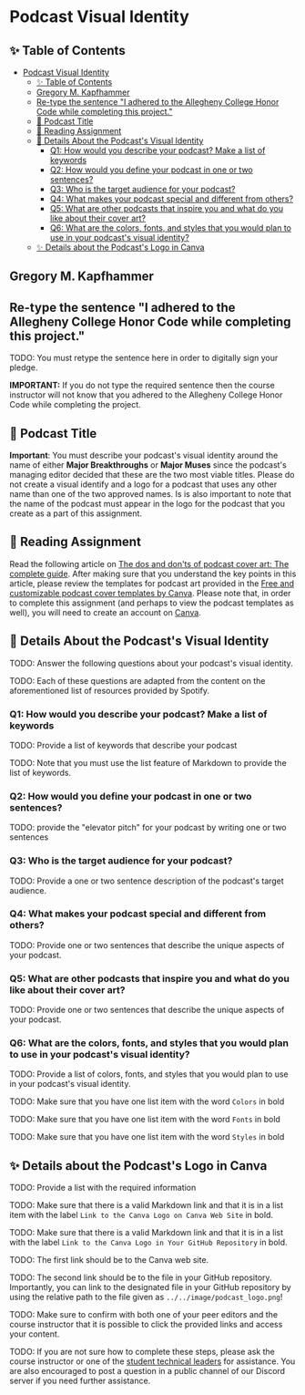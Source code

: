 # Podcast Visual Identity

## ✨ Table of Contents

<!---toc start-->

* [Podcast Visual Identity](#podcast-visual-identity)
  * [✨ Table of Contents](#-table-of-contents)
  * [Gregory M. Kapfhammer](#gregory-m-kapfhammer)
  * [Re-type the sentence "I adhered to the Allegheny College Honor Code while completing this project."](#re-type-the-sentence-i-adhered-to-the-allegheny-college-honor-code-while-completing-this-project)
  * [🎤 Podcast Title](#-podcast-title)
  * [🧗 Reading Assignment](#-reading-assignment)
  * [📓  Details About the Podcast's Visual Identity](#-details-about-the-podcasts-visual-identity)
    * [Q1: How would you describe your podcast? Make a list of keywords](#q1-how-would-you-describe-your-podcast-make-a-list-of-keywords)
    * [Q2: How would you define your podcast in one or two sentences?](#q2-how-would-you-define-your-podcast-in-one-or-two-sentences)
    * [Q3: Who is the target audience for your podcast?](#q3-who-is-the-target-audience-for-your-podcast)
    * [Q4: What makes your podcast special and different from others?](#q4-what-makes-your-podcast-special-and-different-from-others)
    * [Q5: What are other podcasts that inspire you and what do you like about their cover art?](#q5-what-are-other-podcasts-that-inspire-you-and-what-do-you-like-about-their-cover-art)
    * [Q6: What are the colors, fonts, and styles that you would plan to use in your podcast's visual identity?](#q6-what-are-the-colors-fonts-and-styles-that-you-would-plan-to-use-in-your-podcasts-visual-identity)
  * [✨ Details about the Podcast's Logo in Canva](#-details-about-the-podcasts-logo-in-canva)

<!---toc end-->

## Gregory M. Kapfhammer

## Re-type the sentence "I adhered to the Allegheny College Honor Code while completing this project."

TODO: You must retype the sentence here in order to digitally sign your pledge.

**IMPORTANT:** If you do not type the required sentence then the course
instructor will not know that you adhered to the Allegheny College Honor Code
while completing the project.

## 🎤 Podcast Title

**Important**: You must describe your podcast's visual identity around the name
of either **Major Breakthroughs** or **Major Muses** since the podcast's
managing editor decided that these are the two most viable titles. Please do not
create a visual identify and a logo for a podcast that uses any other name than
one of the two approved names. Is is also important to note that the name of the
podcast must appear in the logo for the podcast that you create as a part of
this assignment.

## 🧗 Reading Assignment

Read the following article on [The dos and don'ts of podcast cover art: The
complete
guide](https://podcasters.spotify.com/resources/learn/create/dos-donts-coverart).
After making sure that you understand the key points in this article, please
review the templates for podcast art provided in the [Free and customizable
podcast cover templates by
Canva](https://www.canva.com/podcasts/templates/cover/). Please note that, in
order to complete this assignment (and perhaps to view the podcast templates as
well), you will need to create an account on [Canva](https://www.canva.com/).

## 📓  Details About the Podcast's Visual Identity

TODO: Answer the following questions about your podcast's visual identity.

TODO: Each of these questions are adapted from the content on the aforementioned
list of resources provided by Spotify.

### Q1: How would you describe your podcast? Make a list of keywords

TODO: Provide a list of keywords that describe your podcast

TODO: Note that you must use the list feature of Markdown
to provide the list of keywords.

### Q2: How would you define your podcast in one or two sentences?

TODO: provide the "elevator pitch" for your podcast by writing one or two sentences

### Q3: Who is the target audience for your podcast?

TODO: Provide a one or two sentence description of the podcast's target
audience.

### Q4: What makes your podcast special and different from others?

TODO: Provide one or two sentences that describe the unique aspects of your podcast.

### Q5: What are other podcasts that inspire you and what do you like about their cover art?

TODO: Provide one or two sentences that describe the unique aspects of your podcast.

### Q6: What are the colors, fonts, and styles that you would plan to use in your podcast's visual identity?

TODO: Provide a list of colors, fonts, and styles that you would plan to use in your podcast's visual identity.

TODO: Make sure that you have one list item with the word `Colors` in bold

TODO: Make sure that you have one list item with the word `Fonts` in bold

TODO: Make sure that you have one list item with the word `Styles` in bold

## ✨ Details about the Podcast's Logo in Canva

TODO: Provide a list with the required information

TODO: Make sure that there is a valid Markdown link and that it
is in a list item with the label `Link to the Canva Logo on Canva Web Site` in bold.

TODO: Make sure that there is a valid Markdown link and that it
is in a list with the label `Link to the Canva Logo in Your GitHub Repository` in bold.

TODO: The first link should be to the Canva web site.

TODO: The second link should be to the file in your GitHub repository.
Importantly, you can link to the designated file in your GitHub repository
by using the relative path to the file given as `../../image/podcast_logo.png`!

TODO: Make sure to confirm with both one of your peer editors and the course
instructor that it is possible to click the provided links and access your content.

TODO: If you are not sure how to complete these steps, please ask the course
instructor or one of the [student technical
leaders](https://www.cis.allegheny.edu/teaching/technicalleaders/) for
assistance. You are also encouraged to post a question in a public channel of
our Discord server if you need further assistance.
